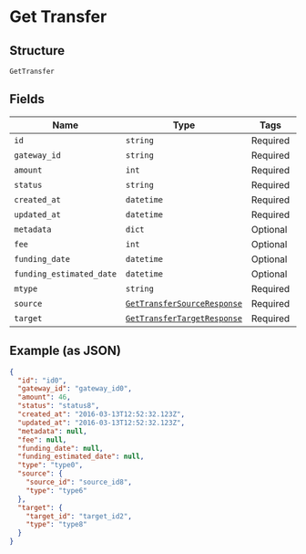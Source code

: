 
# Get Transfer

## Structure

`GetTransfer`

## Fields

| Name | Type | Tags | Description |
|  --- | --- | --- | --- |
| `id` | `string` | Required | - |
| `gateway_id` | `string` | Required | - |
| `amount` | `int` | Required | - |
| `status` | `string` | Required | - |
| `created_at` | `datetime` | Required | - |
| `updated_at` | `datetime` | Required | - |
| `metadata` | `dict` | Optional | - |
| `fee` | `int` | Optional | - |
| `funding_date` | `datetime` | Optional | - |
| `funding_estimated_date` | `datetime` | Optional | - |
| `mtype` | `string` | Required | - |
| `source` | [`GetTransferSourceResponse`](../../doc/models/get-transfer-source-response.md) | Required | - |
| `target` | [`GetTransferTargetResponse`](../../doc/models/get-transfer-target-response.md) | Required | - |

## Example (as JSON)

```json
{
  "id": "id0",
  "gateway_id": "gateway_id0",
  "amount": 46,
  "status": "status8",
  "created_at": "2016-03-13T12:52:32.123Z",
  "updated_at": "2016-03-13T12:52:32.123Z",
  "metadata": null,
  "fee": null,
  "funding_date": null,
  "funding_estimated_date": null,
  "type": "type0",
  "source": {
    "source_id": "source_id8",
    "type": "type6"
  },
  "target": {
    "target_id": "target_id2",
    "type": "type8"
  }
}
```

